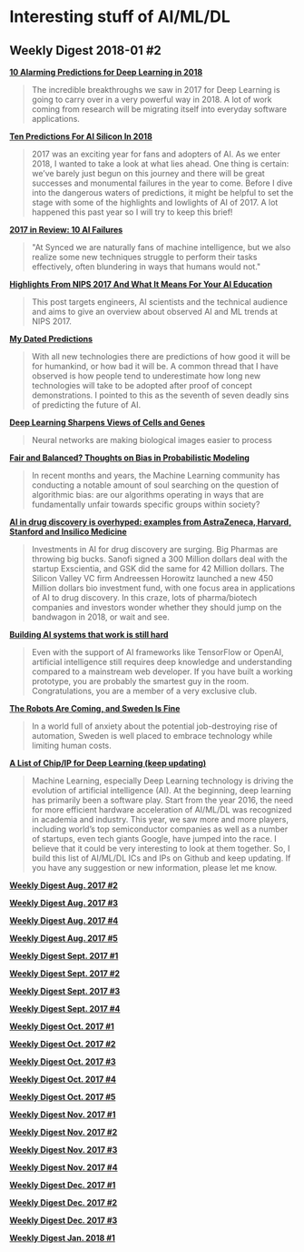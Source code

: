 # Interesting stuff of AI/ML/DL

## Weekly Digest 2018-01 \#2

**[10 Alarming Predictions for Deep Learning in 2018](https://medium.com/intuitionmachine/10-fearless-predictions-for-deep-learning-in-2018-bc74a88b11d9)**
> The incredible breakthroughs we saw in 2017 for Deep Learning is going to carry over in a very powerful way in 2018. A lot of work coming from research will be migrating itself into everyday software applications.

**[Ten Predictions For AI Silicon In 2018](https://www.forbes.com/sites/moorinsights/2018/01/05/ten-predictions-for-ai-silicon-in-2018)**
> 2017 was an exciting year for fans and adopters of AI. As we enter 2018, I wanted to take a look at what lies ahead. One thing is certain: we’ve barely just begun on this journey and there will be great successes and monumental failures in the year to come. Before I dive into the dangerous waters of predictions, it might be helpful to set the stage with some of the highlights and lowlights of AI of 2017. A lot happened this past year so I will try to keep this brief!

**[2017 in Review: 10 AI Failures](https://syncedreview.com/2017/12/23/2017-in-review-10-ai-failures/)**
> "At Synced we are naturally fans of machine intelligence, but we also realize some new techniques struggle to perform their tasks effectively, often blundering in ways that humans would not."

**[Highlights From NIPS 2017 And What It Means For Your AI Education](http://www.intellify.us/highlights-from-nips-2017-and-what-it-means-for-your-ai-education/)**
>This post targets engineers, AI scientists and the technical audience and aims to give an overview about observed AI and ML trends at NIPS 2017.

**[My Dated Predictions](https://rodneybrooks.com/my-dated-predictions/)**
> With all new technologies there are predictions of how good it will be for humankind, or how bad it will be. A common thread that I have observed is how people tend to underestimate how long new technologies will take to be adopted after proof of concept demonstrations. I pointed to this as the seventh of seven deadly sins of predicting the future of AI.

**[Deep Learning Sharpens Views of Cells and Genes](https://www.scientificamerican.com/article/deep-learning-sharpens-views-of-cells-and-genes/)**
> Neural networks are making biological images easier to process

**[Fair and Balanced? Thoughts on Bias in Probabilistic Modeling](https://hackernoon.com/fair-and-balanced-thoughts-on-bias-in-probabilistic-modeling-2ffdbd8a880f)**
> In recent months and years, the Machine Learning community has conducting a notable amount of soul searching on the question of algorithmic bias: are our algorithms operating in ways that are fundamentally unfair towards specific groups within society?

**[AI in drug discovery is overhyped: examples from AstraZeneca, Harvard, Stanford and Insilico Medicine](https://medium.com/the-ai-lab/artificial-intelligence-in-drug-discovery-is-overhyped-examples-from-astrazeneca-harvard-315d69a7f863)**
> Investments in AI for drug discovery are surging. Big Pharmas are throwing big bucks. Sanofi signed a 300 Million dollars deal with the startup Exscientia, and GSK did the same for 42 Million dollars. The Silicon Valley VC firm Andreessen Horowitz launched a new 450 Million dollars bio investment fund, with one focus area in applications of AI to drug discovery.
> In this craze, lots of pharma/biotech companies and investors wonder whether they should jump on the bandwagon in 2018, or wait and see.

**[Building AI systems that work is still hard](https://techcrunch.com/2018/01/01/building-ai-systems-that-work-is-still-hard/)**
> Even with the support of AI frameworks like TensorFlow or OpenAI, artificial intelligence still requires deep knowledge and understanding compared to a mainstream web developer. If you have built a working prototype, you are probably the smartest guy in the room. Congratulations, you are a member of a very exclusive club.

**[The Robots Are Coming, and Sweden Is Fine](https://www.nytimes.com/2017/12/27/business/the-robots-are-coming-and-sweden-is-fine.html)**
> In a world full of anxiety about the potential job-destroying rise of automation, Sweden is well placed to embrace technology while limiting human costs.

**[A List of Chip/IP for Deep Learning (keep updating)](https://basicmi.github.io/Deep-Learning-Processor-List/)**
> Machine Learning, especially Deep Learning technology is driving the evolution of artificial intelligence (AI). At the beginning, deep learning has primarily been a software play. Start from the year 2016, the need for more efficient hardware acceleration of AI/ML/DL was recognized in academia and industry. This year, we saw more and more players, including world’s top semiconductor companies as well as a number of startups, even tech giants Google, have jumped into the race. I believe that it could be very interesting to look at them together. So, I build this list of AI/ML/DL ICs and IPs on Github and keep updating. If you have any suggestion or new information, please let me know.

**[Weekly Digest Aug. 2017 \#2](https://github.com/basicmi/Machine-Learning-Articles/blob/master/WeeklyDigest2017-08_2.md)**

**[Weekly Digest Aug. 2017 \#3](https://github.com/basicmi/Machine-Learning-Articles/blob/master/WeeklyDigest2017-08_3.md)**

**[Weekly Digest Aug. 2017 \#4](https://github.com/basicmi/Machine-Learning-Articles/blob/master/WeeklyDigest2017-08_4.md)**

**[Weekly Digest Aug. 2017 \#5](https://github.com/basicmi/Machine-Learning-Articles/blob/master/WeeklyDigest2017-08_5.md)**

**[Weekly Digest Sept. 2017 \#1](https://github.com/basicmi/Machine-Learning-Articles/blob/master/WeeklyDigest2017-09_1.md)**

**[Weekly Digest Sept. 2017 \#2](https://github.com/basicmi/Machine-Learning-Articles/blob/master/WeeklyDigest2017-09_2.md)**

**[Weekly Digest Sept. 2017 \#3](https://github.com/basicmi/Machine-Learning-Articles/blob/master/WeeklyDigest2017-09_3.md)**

**[Weekly Digest Sept. 2017 \#4](https://github.com/basicmi/Machine-Learning-Articles/blob/master/WeeklyDigest2017-09_4.md)**

**[Weekly Digest Oct. 2017 \#1](https://github.com/basicmi/Machine-Learning-Articles/blob/master/WeeklyDigest2017-10_1.md)**

**[Weekly Digest Oct. 2017 \#2](https://github.com/basicmi/Machine-Learning-Articles/blob/master/WeeklyDigest2017-10_2.md)**

**[Weekly Digest Oct. 2017 \#3](https://github.com/basicmi/Machine-Learning-Articles/blob/master/WeeklyDigest2017-10_3.md)**

**[Weekly Digest Oct. 2017 \#4](https://github.com/basicmi/Machine-Learning-Articles/blob/master/WeeklyDigest2017-10_4.md)**

**[Weekly Digest Oct. 2017 \#5](https://github.com/basicmi/Machine-Learning-Articles/blob/master/WeeklyDigest2017-10_5.md)**

**[Weekly Digest Nov. 2017 \#1](https://github.com/basicmi/Machine-Learning-Articles/blob/master/WeeklyDigest2017-11_1.md)**

**[Weekly Digest Nov. 2017 \#2](https://github.com/basicmi/Machine-Learning-Articles/blob/master/WeeklyDigest2017-11_2.md)**

**[Weekly Digest Nov. 2017 \#3](https://github.com/basicmi/Machine-Learning-Articles/blob/master/WeeklyDigest2017-11_3.md)**

**[Weekly Digest Nov. 2017 \#4](https://github.com/basicmi/Machine-Learning-Articles/blob/master/WeeklyDigest2017-11_4.md)**

**[Weekly Digest Dec. 2017 \#1](https://github.com/basicmi/Machine-Learning-Articles/blob/master/WeeklyDigest2017-12_1.md)**

**[Weekly Digest Dec. 2017 \#2](https://github.com/basicmi/Machine-Learning-Articles/blob/master/WeeklyDigest2017-12_2.md)**

**[Weekly Digest Dec. 2017 \#3](https://github.com/basicmi/Machine-Learning-Articles/blob/master/WeeklyDigest2017-12_3.md)**

**[Weekly Digest Jan. 2018 \#1](https://github.com/basicmi/Machine-Learning-Articles/blob/master/WeeklyDigest2018-01_1.md)**
